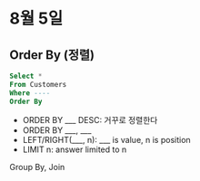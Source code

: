 # 8월 5일

## Order By (정렬)
```SQL
Select *
From Customers
Where ----
Order By 
```
* ORDER BY ___ DESC: 거꾸로 정렬한다
* ORDER BY ___, ___
* LEFT/RIGHT(___, n): ___ is value, n is position
* LIMIT n: answer limited to n

Group By, Join
